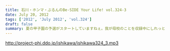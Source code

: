 ```yaml
---
title: 石川・ホンマ・ぶるんのBe-SIDE Your Life! vol.324-3
date: July 20, 2012
tags: ['2012', 'July 2012', 'vol.324']
draft: false
summary: 夏の甲子園の予選がスタートしていますねぇ。我が母校のことを収録中にしれっと調べたら（ふつーの都立高校）一回戦で敗退していました。猛暑の中の試合・・・お疲れ！ＮＡＭＡＥ
---
```


http://project-phi.ddo.jp/ishikawa/ishikawa324_3.mp3